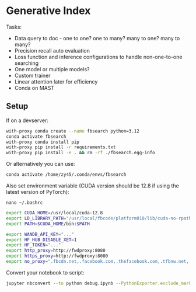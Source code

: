 # Generative Index

Tasks:

- Data query to doc - one to one? one to many? many to one? many to many?
- Precision recall auto evaluation
- Loss function and inference configurations to handle non-one-to-one searching
- One model or multiple models?
- Custom trainer
- Linear attention later for efficiency
- Conda on MAST

## Setup

If on a devserver:

```bash
with-proxy conda create --name fbsearch python=3.12
conda activate fbsearch
with-proxy conda install pip
with-proxy pip install -r requirements.txt
with-proxy pip install -e . && rm -rf ./fbsearch.egg-info
```

Or alternatively you can use:

```bash
conda activate /home/zy45/.conda/envs/fbsearch
```

Also set environment variable (CUDA version should be 12.8 if using the latest version of PyTorch):

```
nano ~/.bashrc
```

```bash
export CUDA_HOME=/usr/local/cuda-12.8
export LD_LIBRARY_PATH="/usr/local/fbcode/platform010/lib/cuda-no-rpath-12.8:$LD_LIBRARY_PATH"
export PATH=$CUDA_HOME/bin:$PATH

export WANDB_API_KEY="..."
export HF_HUB_DISABLE_XET=1
export HF_TOKEN="..."
export http_proxy=http://fwdproxy:8080
export https_proxy=http://fwdproxy:8080
export no_proxy=".fbcdn.net,.facebook.com,.thefacebook.com,.tfbnw.net,.fb.com,.fb"
```


Convert your notebook to script:

```bash
jupyter nbconvert --to python debug.ipynb --PythonExporter.exclude_markdown=True --TagRemovePreprocessor.remove_cell_tags="['notebook_only']" --log-level ERROR
```

